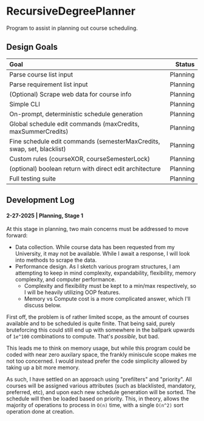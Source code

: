 # RecursiveDegreePlanner
Program to assist in planning out course scheduling.

## Design Goals
| Goal | Status |
| :--- | ---: |
| Parse course list input | Planning |
| Parse requirement list input | Planning |
| (Optional) Scrape web data for course info | Planning |
| Simple CLI | Planning |
| On-prompt, deterministic schedule generation | Planning |
| Global schedule edit commands (maxCredits, maxSummerCredits) | Planning |
| Fine schedule edit commands (semesterMaxCredits, swap, set, blacklist) | Planning |
| Custom rules (courseXOR, courseSemesterLock) | Planning |
| (optional) boolean return with direct edit architecture | Planning |
| Full testing suite | Planning |

## Development Log

#### 2-27-2025 | Planning, Stage 1
At this stage in planning, two main concerns must be addressed to move forward:
 * Data collection. While course data has been requested from my University, it may not be available. While I await a response, I will look into methods to scrape the data.
 * Performance design. As I sketch various program structures, I am attempting to keep in mind complexity, expandability, flexibility, memory complexity, and computer performance.
   * Complexity and flexibility must be kept to a min/max respectively, so I will be heavily utilizing OOP features.
   * Memory vs Compute cost is a more complicated answer, which I'll discuss below.

First off, the problem is of rather limited scope, as the amount of courses available and to be scheduled is quite finite. That being said, purely bruteforcing this could still end up with somewhere in the ballpark upwards of `1e^100` combinations to compute. That's *possible*, but bad. 

This leads me to think on memory usage, but while this program could be coded with near zero auxilary space, the frankly miniscule scope makes me not too concerned. I would instead prefer the code simplicity allowed by taking up a bit more memory.

As such, I have settled on an approach using "prefilters" and "priority". All courses will be assigned various attributes (such as blacklisted, mandatory, preferred, etc), and upon each new schedule generation will be sorted. The schedule will then be loaded based on priority. This, in theory, allows the majority of operations to process in `O(n)` time, with a single `O(n^2)` sort operation done at creation.